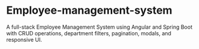 # Employee-management-system
A full-stack Employee Management System using Angular and Spring Boot with CRUD operations, department filters, pagination, modals, and responsive UI.
